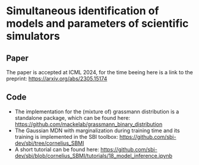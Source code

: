 # Simultaneous identification of models and parameters of scientific simulators

## Paper
The paper is accepted at ICML 2024, 
for the time beeing here is a link to the preprint:
https://arxiv.org/abs/2305.15174

## Code
- The implementation for the (mixture of) grassmann distribution is a standalone package, which can be found here: https://github.com/mackelab/grassmann_binary_distribution
- The Gaussian MDN with marginalization during training time and its training is implemented in the SBI toolbox: https://github.com/sbi-dev/sbi/tree/cornelius_SBMI
- A short tutorial can be found here: https://github.com/sbi-dev/sbi/blob/cornelius_SBMI/tutorials/18_model_inference.ipynb 
